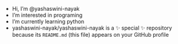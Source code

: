-  Hi, I’m @yashaswini-nayak
-  I’m interested in programing
-  I’m currently learning python
-  yashaswini-nayak/yashaswini-nayak is a ✨ special ✨ repository because its `README.md` (this file) appears on your GitHub profile
